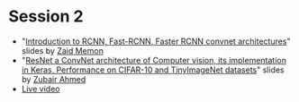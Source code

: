 # Session 2
- "[Introduction to RCNN, Fast-RCNN, Faster RCNN convnet architectures](https://drive.google.com/open?id=17LYtF1Bpz-ILaUWPAsFVrOlIHLoN4SMJ)" slides by [Zaid Memon](https://www.facebook.com/profile.php?id=100006576166111&ref=br_rs)
- "[ResNet a ConvNet architecture of Computer vision, its implementation in Keras, Performance on CIFAR-10 and TinyImageNet datasets](https://drive.google.com/open?id=19WvLGp0P4UAiASI4czUnCZ-iJgkPvZzs)" slides by [Zubair Ahmed](https://www.facebook.com/zubairahmed.a.i)
- [Live video](https://www.facebook.com/zubairahmed.a.i/videos/10155436996861517/)

